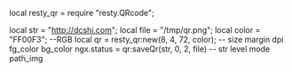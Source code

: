 local resty_qr = require "resty.QRcode";

local str = "http://dcshi.com";
local file = "/tmp/qr.png";
local color = "FF00F3";  --RGB
local qr = resty_qr:new(8, 4, 72, color);  -- size margin dpi fg_color bg_color
ngx.status = qr:saveQr(str, 0, 2, file)    -- str level mode path_img
